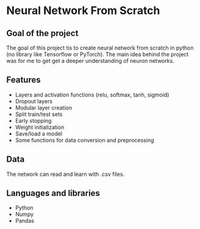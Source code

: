 # Neural Network From Scratch 

## Goal of the project
The goal of this project tis to create neural network from scratch in python (no library like Tensorflow or PyTorch). The main idea behind the project was for me to get get a deeper understanding of neuron networks.

## Features
- Layers and activation functions (relu, softmax, tanh, sigmoid)
- Dropout layers
- Modular layer creation
- Split train/test sets
- Early stopping
- Weight initialization
- Save/load a model
- Some functions for data conversion and preprocessing

## Data
The network can read and learn with .csv files.

## Languages and libraries
- Python
- Numpy
- Pandas